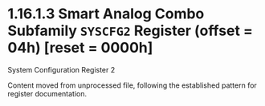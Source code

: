 # 1.16.1.3 Smart Analog Combo Subfamily `SYSCFG2` Register (offset = 04h) [reset = 0000h]

System Configuration Register 2

Content moved from unprocessed file, following the established pattern for register documentation.
